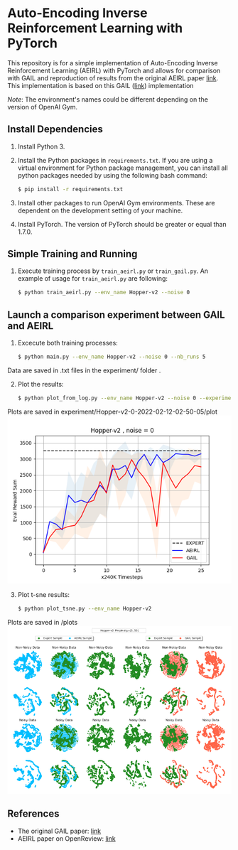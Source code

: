 # Auto-Encoding Inverse Reinforcement Learning with PyTorch

This repository is for a simple implementation of Auto-Encoding Inverse Reinforcement Learning (AEIRL) with PyTorch and allows for comparison with GAIL and reproduction of results from the original AEIRL paper [link](https://openreview.net/pdf?id=OCgCYv7KGZe). This implementation is based on this GAIL ([link](https://github.com/hcnoh/gail-pytorch)) implementation

*Note*: The environment's names could be different depending on the version of OpenAI Gym.

## Install Dependencies
1. Install Python 3.
2. Install the Python packages in `requirements.txt`. If you are using a virtual environment for Python package management, you can install all python packages needed by using the following bash command:

    ```bash
    $ pip install -r requirements.txt
    ```

3. Install other packages to run OpenAI Gym environments. These are dependent on the development setting of your machine.
4. Install PyTorch. The version of PyTorch should be greater or equal than 1.7.0.

## Simple Training and Running
1. Execute training process by `train_aeirl.py` or `train_gail.py`. An example of usage for `train_aeirl.py` are following:

    ```bash
    $ python train_aeirl.py --env_name Hopper-v2 --noise 0
    ```
## Launch a comparison experiment between GAIL and AEIRL
1. Excecute both training processes:

    ```bash
    $ python main.py --env_name Hopper-v2 --noise 0 --nb_runs 5
    ```
Data are saved in .txt files in the experiment/ folder .

2. Plot the results:

    ```bash
    $ python plot_from_log.py --env_name Hopper-v2 --noise 0 --experiment_folder experiment/Hopper-v2-0-2022-02-12-02-50-05
    ```
Plots are saved in experiment/Hopper-v2-0-2022-02-12-02-50-05/plot
![Hopper-v2](experiment/Hopper-v2-0-2022-02-12-02-50-05/plot/all_reward_evolution_Hopper-v2.png)

3. Plot t-sne results:

    ```bash
    $ python plot_tsne.py --env_name Hopper-v2
    ```
Plots are saved in /plots
![Hopper-v2](plots/tsne-Hopper-v2.png)
    
## References
- The original GAIL paper: [link](https://arxiv.org/abs/1606.03476)
- AEIRL paper on OpenReview: [link](https://openreview.net/pdf?id=OCgCYv7KGZe)
